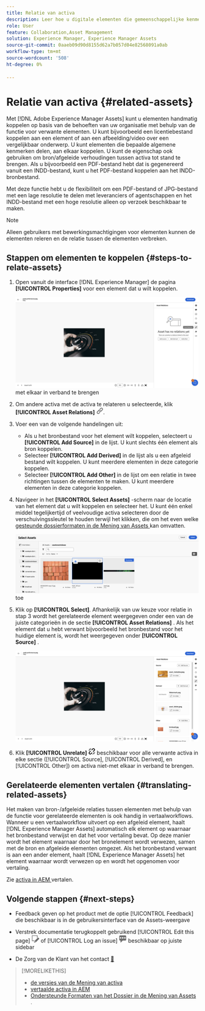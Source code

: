 ```yaml
---
title: Relatie van activa
description: Leer hoe u digitale elementen die gemeenschappelijke kenmerken delen, koppelt. Maak ook bronafhankelijke relaties tussen digitale elementen met behulp van asset-relaties.
role: User
feature: Collaboration,Asset Management
solution: Experience Manager, Experience Manager Assets
source-git-commit: 0aaeb09d90d8155d62a7b057d04e82568091a0ab
workflow-type: tm+mt
source-wordcount: '508'
ht-degree: 0%

---
```


# Relatie van activa {#related-assets}

Met [!DNL Adobe Experience Manager Assets] kunt u elementen handmatig koppelen op basis van de behoeften van uw organisatie met behulp van de functie voor verwante elementen. U kunt bijvoorbeeld een licentiebestand koppelen aan een element of aan een afbeelding/video over een vergelijkbaar onderwerp. U kunt elementen die bepaalde algemene kenmerken delen, aan elkaar koppelen. U kunt de eigenschap ook gebruiken om bron/afgeleide verhoudingen tussen activa tot stand te brengen. Als u bijvoorbeeld een PDF-bestand hebt dat is gegenereerd vanuit een INDD-bestand, kunt u het PDF-bestand koppelen aan het INDD-bronbestand.

Met deze functie hebt u de flexibiliteit om een PDF-bestand of JPG-bestand met een lage resolutie te delen met leveranciers of agentschappen en het INDD-bestand met een hoge resolutie alleen op verzoek beschikbaar te maken.

>[!NOTE]
>
>Alleen gebruikers met bewerkingsmachtigingen voor elementen kunnen de elementen releren en de relatie tussen de elementen verbreken.

## Stappen om elementen te koppelen {#steps-to-relate-assets}

1. Open vanuit de interface [!DNL Experience Manager] de pagina **[!UICONTROL Properties]** voor een element dat u wilt koppelen.

   ![ open de pagina van de Eigenschappen van activa om de activa ](assets/asset-properties-relate-assets.png) met elkaar in verband te brengen

1. Om andere activa met de activa te relateren u selecteerde, klik **[!UICONTROL Asset Relations]** ![ met elkaar verband houdende activa ](assets/do-not-localize/link-relate.png).
1. Voer een van de volgende handelingen uit:

   * Als u het bronbestand voor het element wilt koppelen, selecteert u **[!UICONTROL Add Source]** in de lijst. U kunt slechts één element als bron koppelen.
   * Selecteer **[!UICONTROL Add Derived]** in de lijst als u een afgeleid bestand wilt koppelen. U kunt meerdere elementen in deze categorie koppelen.
   * Selecteer **[!UICONTROL Add Other]** in de lijst om een relatie in twee richtingen tussen de elementen te maken. U kunt meerdere elementen in deze categorie koppelen.

1. Navigeer in het **[!UICONTROL Select Assets]** -scherm naar de locatie van het element dat u wilt koppelen en selecteer het. U kunt één enkel middel tegelijkertijd of veelvoudige activa selecteren door de verschuivingssleutel te houden terwijl het klikken, die om het even welke [ gesteunde dossierformaten in de Mening van Assets ](supported-file-formats.md) kan omvatten.

   ![ voeg verwante activa ](assets/add-related-asset.png) toe

1. Klik op **[!UICONTROL Select]**. Afhankelijk van uw keuze voor relatie in stap 3 wordt het gerelateerde element weergegeven onder een van de juiste categorieën in de sectie **[!UICONTROL Asset Relations]** . Als het element dat u hebt verwant bijvoorbeeld het bronbestand voor het huidige element is, wordt het weergegeven onder **[!UICONTROL Source]** .

   ![ Assets relatievoorbeeld ](assets/asset-relations-example.png)

1. Klik **[!UICONTROL Unrelate]** ![ losse activa ](assets/do-not-localize/link-unrelate-icon.png) beschikbaar voor alle verwante activa in elke sectie ([!UICONTROL Source], [!UICONTROL Derived], en [!UICONTROL Other]) om activa niet-met elkaar in verband te brengen.

## Gerelateerde elementen vertalen {#translating-related-assets}

Het maken van bron-/afgeleide relaties tussen elementen met behulp van de functie voor gerelateerde elementen is ook handig in vertaalworkflows. Wanneer u een vertaalworkflow uitvoert op een afgeleid element, haalt [!DNL Experience Manager Assets] automatisch elk element op waarnaar het bronbestand verwijst en dat het voor vertaling bevat. Op deze manier wordt het element waarnaar door het bronelement wordt verwezen, samen met de bron en afgeleide elementen omgezet. Als het bronbestand verwant is aan een ander element, haalt [!DNL Experience Manager Assets] het element waarnaar wordt verwezen op en wordt het opgenomen voor vertaling.

Zie [ activa in AEM ](https://experienceleague.adobe.com/en/docs/experience-manager-cloud-service/content/assets/admin/translate-assets) vertalen.

## Volgende stappen {#next-steps}

* Feedback geven op het product met de optie [!UICONTROL Feedback] die beschikbaar is in de gebruikersinterface van de Assets-weergave

* Verstrek documentatie terugkoppelt gebruikend [!UICONTROL Edit this page] ![ uitgeeft de pagina ](assets/do-not-localize/edit-page.png) of [!UICONTROL Log an issue] ![ creeer een kwestie GitHub ](assets/do-not-localize/github-issue.png) beschikbaar op juiste sidebar

* De Zorg van de Klant van het contact [&#128279;](https://experienceleague.adobe.com/?support-solution=General#support)

>[!MORELIKETHIS]
>
>* [ de versies van de Mening van activa ](manage-organize.md#view-versions)
>* [ vertaalde activa in AEM ](https://experienceleague.adobe.com/en/docs/experience-manager-cloud-service/content/assets/admin/translate-assets)
>* [ Ondersteunde Formaten van het Dossier in de Mening van Assets ](supported-file-formats.md).
